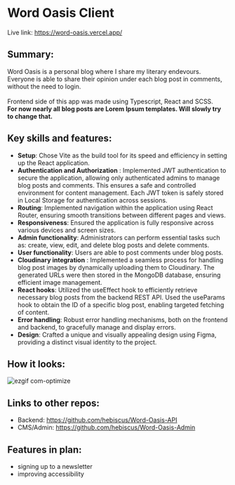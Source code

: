 # Word Oasis Client
Live link: https://word-oasis.vercel.app/
## Summary:
Word Oasis is a personal blog where I share my literary endevours. <br>
Everyone is able to share their opinion under each blog post in comments, without the need to login. <br><br>
Frontend side of this app was made using Typescript, React and SCSS.<br>
<b>For now nearly all blog posts are Lorem Ipsum templates. Will slowly try to change that.</b> 
## Key skills and features:
- <b>Setup</b>: Chose Vite as the build tool for its speed and efficiency in setting up the React application.
- <b>Authentication and Authorization</b> : Implemented JWT authentication to secure the application, allowing only authenticated admins to manage blog posts and comments. This ensures a safe and controlled environment for content management. Each JWT token is safely stored in Local Storage for authentication across sessions. 
- <b>Routing</b>: Implemented navigation within the application using React Router, ensuring smooth transitions between different pages and views.
- <b>Responsiveness</b>: Ensured the application is fully responsive across various devices and screen sizes.
- <b>Admin functionality</b>: Administrators can perform essential tasks such as: create, view, edit, and delete blog posts and delete comments.
- <b>User functionality</b>: Users are able to post comments under blog posts.
- <b>Cloudinary integration</b> : Implemented a seamless process for handling blog post images by dynamically uploading them to Cloudinary. The generated URLs were then stored in the MongoDB database, ensuring efficient image management.
- <b>React hooks</b>: Utilized the useEffect hook to efficiently retrieve necessary blog posts from the backend REST API. Used the useParams hook to obtain the ID of a specific blog post, enabling targeted fetching of content.
- <b>Error handling</b>: Robust error handling mechanisms, both on the frontend and backend, to gracefully manage and display errors.
- <b>Design</b>: Crafted a unique and visually appealing design using Figma, providing a distinct visual identity to the project.
## How it looks:
![ezgif com-optimize](https://github.com/hebiscus/Word-Oasis-Client/assets/107350293/ed319b86-e7bd-4b5a-9de2-4e6910cdb32f)
## Links to other repos:
- Backend: https://github.com/hebiscus/Word-Oasis-API
- CMS/Admin: https://github.com/hebiscus/Word-Oasis-Admin
## Features in plan:
- signing up to a newsletter
- improving accessibility

